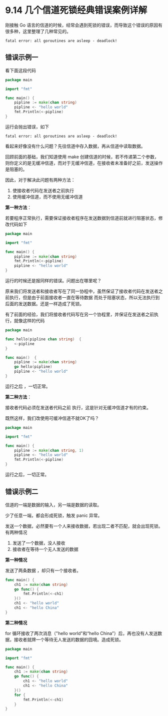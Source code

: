 # 9.14 几个信道死锁经典错误案例详解

刚接触 Go 语言的信道的时候，经常会遇到死锁的错误，而导致这个错误的原因有很多种，这里整理了几种常见的。

```
fatal error: all goroutines are asleep - deadlock!
```



## 错误示例一

看下面这段代码

```go
package main

import "fmt"

func main() {
	pipline := make(chan string)
	pipline <- "hello world"
	fmt.Println(<-pipline)
} 
```

运行会抛出错误，如下

```
fatal error: all goroutines are asleep - deadlock!
```

看起来好像没有什么问题？先往信道中存入数据，再从信道中读取数据。

回顾前面的基础，我们知道使用 make 创建信道的时候，若不传递第二个参数，则你定义的是无缓冲信道，而对于无缓冲信道，在接收者未准备好之前，发送操作是阻塞的。

因此，对于解决此问题有两种方法：

1. 使接收者代码在发送者之前执行
2. 使用缓冲信道，而不使用无缓冲信道

**第一种方法**：

若要程序正常执行，需要保证接收者程序在发送数据到信道前就进行阻塞状态，修改代码如下

```go
package main

import "fmt"

func main() {
	pipline := make(chan string)
	fmt.Println(<-pipline)
    pipline <- "hello world"
} 
```

运行的时候还是报同样的错误。问题出在哪里呢？

原来我们将发送者和接收者写在了同一协程中，虽然保证了接收者代码在发送者之前执行，但是由于前面接收者一直在等待数据 而处于阻塞状态，所以无法执行到后面的发送数据。还是一样造成了死锁。

有了前面的经验，我们将接收者代码写在另一个协程里，并保证在发送者之前执行，就像这样的代码

```go
package main

func hello(pipline chan string)  {
	<-pipline
}

func main()  {
	pipline := make(chan string)
	go hello(pipline)
	pipline <- "hello world"
}
```

运行之后 ，一切正常。

**第二种方法**：

接收者代码必须在发送者代码之前 执行，这是针对无缓冲信道才有的约束。

既然这样，我们改使用可缓冲信道不就OK了吗？

```go
package main

import "fmt"

func main() {
	pipline := make(chan string, 1)
	pipline <- "hello world"
	fmt.Println(<-pipline)
} 
```

运行之后，一切正常。



## 错误示例二

信道的一端是数据的输入，另一端是数据的读取。

少了任意一端，都会形成死锁，触发 panic 异常。

发送一个数据，必然要有一个人来接收数据，若出现二者不匹配，就会出现死锁。有两种情况

1. 发送了一个数据，没人接收
2. 接收者在等待一个无人发送的数据

**第一种情况**

发送了两条数据 ，却只有一个接收者。

```go
func main() {
	ch1 := make(chan string)
	go func() {
		fmt.Println(<-ch1)
	}()
	ch1 <- "hello world"
	ch1 <- "hello China"
}
```

**第二种情况**

for 循环接收了两次消息（"hello world"和“hello China”）后，再也没有人发送数据，接收者就牌一个等待无人发送的数据的囧境。造成死锁。

```go
package main

import "fmt"

func main() {
	ch1 := make(chan string)
	go func() {
		ch1 <- "hello world"
		ch1 <- "hello China"
	}()
	for {
		fmt.Println(<-ch1)
	}
}
```



